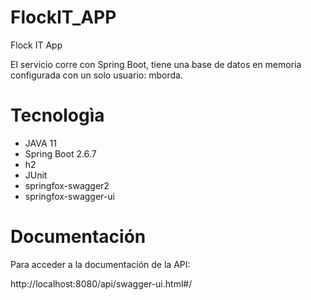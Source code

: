 # FlockIT_APP

Flock IT App <br>

El servicio corre con Spring Boot, tiene una base de datos en memoria configurada con un solo usuario: mborda.

# Tecnologìa

   - JAVA 11
   - Spring Boot 2.6.7
   - h2
   - JUnit
   - springfox-swagger2 
   - springfox-swagger-ui

# Documentación

Para acceder a la documentación de la API: <br>

http://localhost:8080/api/swagger-ui.html#/
